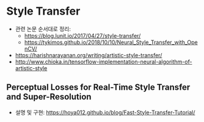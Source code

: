 # Style Transfer


- 관련 논문 순서대로 정리: 
  * https://blog.lunit.io/2017/04/27/style-transfer/
  * https://tykimos.github.io/2018/10/10/Neural_Style_Transfer_with_OpenCV/
- https://harishnarayanan.org/writing/artistic-style-transfer/
- http://www.chioka.in/tensorflow-implementation-neural-algorithm-of-artistic-style

## Perceptual Losses for Real-Time Style Transfer and Super-Resolution
* 설명 및 구현: https://hoya012.github.io/blog/Fast-Style-Transfer-Tutorial/
